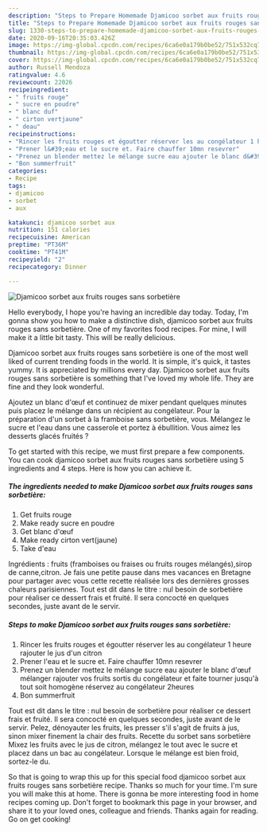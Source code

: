 ```yaml
---
description: "Steps to Prepare Homemade Djamicoo sorbet aux fruits rouges sans sorbetière"
title: "Steps to Prepare Homemade Djamicoo sorbet aux fruits rouges sans sorbetière"
slug: 1330-steps-to-prepare-homemade-djamicoo-sorbet-aux-fruits-rouges-sans-sorbetiere
date: 2020-09-16T20:35:03.426Z
image: https://img-global.cpcdn.com/recipes/6ca6e0a179b0be52/751x532cq70/djamicoo-sorbet-aux-fruits-rouges-sans-sorbetiere-photo-principale-de-la-recette.jpg
thumbnail: https://img-global.cpcdn.com/recipes/6ca6e0a179b0be52/751x532cq70/djamicoo-sorbet-aux-fruits-rouges-sans-sorbetiere-photo-principale-de-la-recette.jpg
cover: https://img-global.cpcdn.com/recipes/6ca6e0a179b0be52/751x532cq70/djamicoo-sorbet-aux-fruits-rouges-sans-sorbetiere-photo-principale-de-la-recette.jpg
author: Russell Mendoza
ratingvalue: 4.6
reviewcount: 22026
recipeingredient:
- " fruits rouge"
- " sucre en poudre"
- " blanc duf"
- " cirton vertjaune"
- " deau"
recipeinstructions:
- "Rincer les fruits rouges et égoutter réserver les au congélateur 1 heure rajouter le jus d&#39;un citron"
- "Prener l&#39;eau et le sucre et. Faire chauffer 10mn resevrer"
- "Prenez un blender mettez le mélange sucre eau ajouter le blanc d&#39;œuf mélanger rajouter vos fruits sortis du congélateur et faite tourner jusqu&#39;à tout soit homogène réservez au congélateur 2heures"
- "Bon summerfruit"
categories:
- Recipe
tags:
- djamicoo
- sorbet
- aux

katakunci: djamicoo sorbet aux 
nutrition: 151 calories
recipecuisine: American
preptime: "PT36M"
cooktime: "PT41M"
recipeyield: "2"
recipecategory: Dinner

---
```



![Djamicoo sorbet aux fruits rouges sans sorbetière](https://img-global.cpcdn.com/recipes/6ca6e0a179b0be52/751x532cq70/djamicoo-sorbet-aux-fruits-rouges-sans-sorbetiere-photo-principale-de-la-recette.jpg)

Hello everybody, I hope you're having an incredible day today. Today, I'm gonna show you how to make a distinctive dish, djamicoo sorbet aux fruits rouges sans sorbetière. One of my favorites food recipes. For mine, I will make it a little bit tasty. This will be really delicious.

Djamicoo sorbet aux fruits rouges sans sorbetière is one of the most well liked of current trending foods in the world. It is simple, it's quick, it tastes yummy. It is appreciated by millions every day. Djamicoo sorbet aux fruits rouges sans sorbetière is something that I've loved my whole life. They are fine and they look wonderful.

Ajoutez un blanc d&#39;œuf et continuez de mixer pendant quelques minutes puis placez le mélange dans un récipient au congélateur. Pour la préparation d&#39;un sorbet à la framboise sans sorbetière, vous. Mélangez le sucre et l&#39;eau dans une casserole et portez à ébullition. Vous aimez les desserts glacés fruités ?


To get started with this recipe, we must first prepare a few components. You can cook djamicoo sorbet aux fruits rouges sans sorbetière using 5 ingredients and 4 steps. Here is how you can achieve it.

<!--inarticleads1-->

##### The ingredients needed to make Djamicoo sorbet aux fruits rouges sans sorbetière:

1. Get  fruits rouge
1. Make ready  sucre en poudre
1. Get  blanc d&#39;œuf
1. Make ready  cirton vert(jaune)
1. Take  d&#39;eau


Ingrédients : fruits (framboises ou fraises ou fruits rouges mélangés),sirop de canne,citron. Je fais une petite pause dans mes vacances en Bretagne pour partager avec vous cette recette réalisée lors des dernières grosses chaleurs parisiennes. Tout est dit dans le titre : nul besoin de sorbetière pour réaliser ce dessert frais et fruité. Il sera concocté en quelques secondes, juste avant de le servir. 

<!--inarticleads2-->

##### Steps to make Djamicoo sorbet aux fruits rouges sans sorbetière:

1. Rincer les fruits rouges et égoutter réserver les au congélateur 1 heure rajouter le jus d&#39;un citron
1. Prener l&#39;eau et le sucre et. Faire chauffer 10mn resevrer
1. Prenez un blender mettez le mélange sucre eau ajouter le blanc d&#39;œuf mélanger rajouter vos fruits sortis du congélateur et faite tourner jusqu&#39;à tout soit homogène réservez au congélateur 2heures
1. Bon summerfruit


Tout est dit dans le titre : nul besoin de sorbetière pour réaliser ce dessert frais et fruité. Il sera concocté en quelques secondes, juste avant de le servir. Pelez, dénoyauter les fruits, les presser s&#39;il s&#39;agit de fruits à jus, sinon mixer finement la chair des fruits. Recette du sorbet sans sorbetière Mixez les fruits avec le jus de citron, mélangez le tout avec le sucre et placez dans un bac au congélateur. Lorsque le mélange est bien froid, sortez-le du. 

So that is going to wrap this up for this special food djamicoo sorbet aux fruits rouges sans sorbetière recipe. Thanks so much for your time. I'm sure you will make this at home. There is gonna be more interesting food in home recipes coming up. Don't forget to bookmark this page in your browser, and share it to your loved ones, colleague and friends. Thanks again for reading. Go on get cooking!
